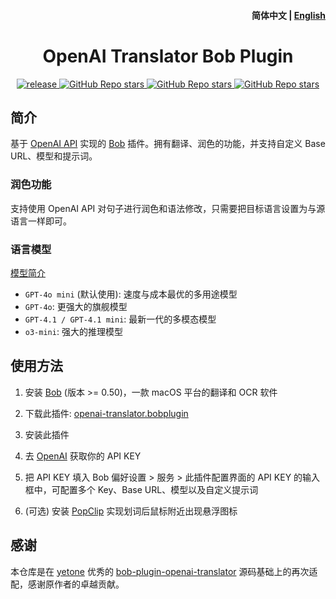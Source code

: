 <h4 align="right">
  <strong>简体中文</strong> | <a href="https://github.com/jtsang4/bob-plugin-openaiapi/blob/main/docs/README_EN.md">English</a>
</h4>

<div>
  <h1 align="center">OpenAI Translator Bob Plugin</h1>
  <p align="center">
    <a href="https://github.com/jtsang4/bob-plugin-openaiapi/releases" target="_blank">
        <img src="https://github.com/jtsang4/bob-plugin-openaiapi/actions/workflows/release.yaml/badge.svg" alt="release">
    </a>
    <a href="https://github.com/jtsang4/bob-plugin-openaiapi/releases">
        <img alt="GitHub Repo stars" src="https://img.shields.io/github/stars/jtsang4/bob-plugin-openaiapi?style=flat">
    </a>
    <a href="https://github.com/jtsang4/bob-plugin-openaiapi/releases">
        <img alt="GitHub Repo stars" src="https://img.shields.io/badge/openai-bob-orange?style=flat">
    </a>
    <a href="https://github.com/jtsang4/bob-plugin-openaiapi/releases">
        <img alt="GitHub Repo stars" src="https://img.shields.io/badge/langurage-JavaScript-brightgreen?style=flat&color=blue">
    </a>
  </p>
</div>

## 简介

基于 [OpenAI API](https://platform.openai.com/docs/api-reference/introduction) 实现的 [Bob](https://bobtranslate.com/) 插件。拥有翻译、润色的功能，并支持自定义 Base URL、模型和提示词。

### 润色功能

支持使用 OpenAI API 对句子进行润色和语法修改，只需要把目标语言设置为与源语言一样即可。

### 语言模型

[模型简介](https://platform.openai.com/docs/models)
* `GPT-4o mini` (默认使用): 速度与成本最优的多用途模型
* `GPT-4o`: 更强大的旗舰模型
* `GPT-4.1 / GPT-4.1 mini`: 最新一代的多模态模型
* `o3-mini`: 强大的推理模型

## 使用方法

1. 安装 [Bob](https://bobtranslate.com/guide/#%E5%AE%89%E8%A3%85) (版本 >= 0.50)，一款 macOS 平台的翻译和 OCR 软件

2. 下载此插件: [openai-translator.bobplugin](https://github.com/jtsang4/bob-plugin-openaiapi/releases/latest)

3. 安装此插件

4. 去 [OpenAI](https://platform.openai.com/api-keys) 获取你的 API KEY

5. 把 API KEY 填入 Bob 偏好设置 > 服务 > 此插件配置界面的 API KEY 的输入框中，可配置多个 Key、Base URL、模型以及自定义提示词

6. (可选) 安装 [PopClip](https://bobtranslate.com/guide/integration/popclip.html) 实现划词后鼠标附近出现悬浮图标

## 感谢

本仓库是在 [yetone](https://github.com/yetone) 优秀的 [bob-plugin-openai-translator](https://github.com/yetone/bob-plugin-openai-translator) 源码基础上的再次适配，感谢原作者的卓越贡献。
